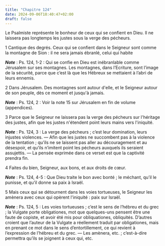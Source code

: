 ```yaml
---
title: "Chapitre 124"
date: 2024-09-06T18:40:47+02:00
draft: false
---
```



Le Psalmiste représente le bonheur de ceux qui se confient en Dieu.
Il ne laissera pas longtemps les justes sous la verge des pécheurs.


1 Cantique des degrés. Ceux qui se confient dans le Seigneur sont comme la montagne de Sion : il ne sera jamais ébranlé, celui qui habite

***Note*** :  Ps. 124, 1-2 : Qui se confie en Dieu est inébranlable comme Jérusalem sur ses montagnes. Les montagnes, dans l’Ecriture, sont l’image de la sécurité, parce que c’est là que les Hébreux se mettaient à l’abri de leurs ennemis.


2 Dans Jérusalem. Des montagnes sont autour d'elle, et le Seigneur autour de son peuple, dès ce moment et jusqu'à jamais.

***Note*** :  Ps. 124, 2 : Voir la note 15 sur Jérusalem en fin de volume (appendices).


3 Parce que le Seigneur ne laissera pas la verge des pécheurs sur l'héritage des justes, afin que les justes n'étendent point leurs mains vers l'iniquité.

***Note*** :  Ps. 124, 3 : La verge des pécheurs ; c’est leur domination, leurs injustes violences. ― Afin que les justes ne succombent pas à la violence de la tentation ; qu’ils ne se laissent pas aller au découragement et au désespoir, et qu’ils n’imitent point les pécheurs auxquels ils seraient assujettis. ― La pensée exprimée dans ce verset est que la captivité prendra fin.


4 Faites du bien, Seigneur, aux bons, et aux droits de cœur.

***Note*** :  Ps. 124, 4-5 : Que Dieu traite le bon avec bonté ; le méchant, qu’il le punisse, et qu’il donne sa paix à Israël.

5 Mais ceux qui se détournent dans les voies tortueuses, le Seigneur les amènera avec ceux qui opèrent l'iniquité : paix sur Israël.

***Note*** :  Ps. 124, 5 : Les voies tortueuses ; c’est le sens de l’hébreu et du grec ; la Vulgate porte obligationes, mot que quelques-uns pensent être une faute de copiste, et avoir été mis pour obliquationes, obliquités. D’autres croient que l’auteur de la Vulgate a réellement traduit par obligationes, mais en prenant ce mot dans le sens d’entortillement, ce qui revient à l’expression de l’hébreu et du grec. ― Les amènera, etc. ; c’est-à-dire permettra qu’ils se joignent à ceux qui, etc.

